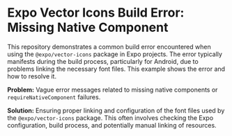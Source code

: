 # Expo Vector Icons Build Error: Missing Native Component

This repository demonstrates a common build error encountered when using the `@expo/vector-icons` package in Expo projects. The error typically manifests during the build process, particularly for Android, due to problems linking the necessary font files.  This example shows the error and how to resolve it.

**Problem:** Vague error messages related to missing native components or `requireNativeComponent` failures.

**Solution:** Ensuring proper linking and configuration of the font files used by the `@expo/vector-icons` package.  This often involves checking the Expo configuration, build process, and potentially manual linking of resources.